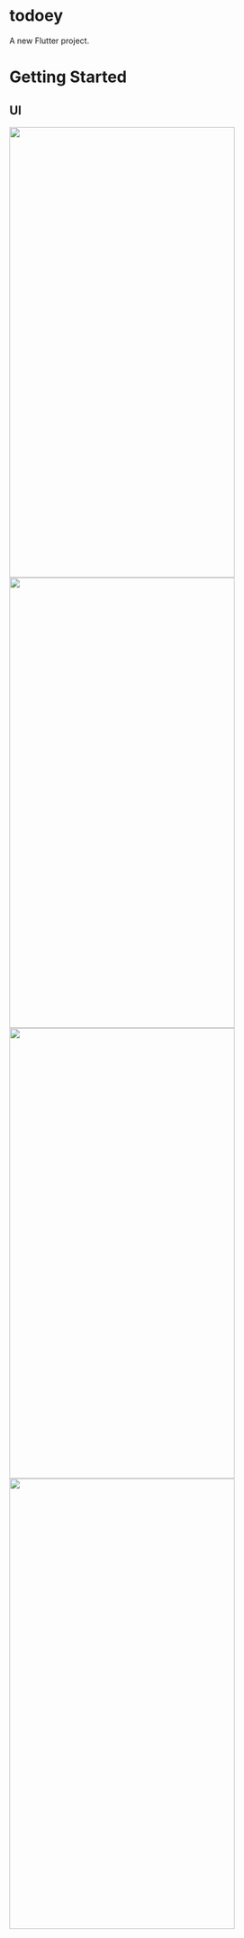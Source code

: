 # todoey

A new Flutter project.

# Getting Started
## UI

<a href="url"><img src="https://user-images.githubusercontent.com/76595515/145365750-4b478a93-29fd-42e7-a86f-e0fa9e981508.png"  height="800" width="400" ></a>
<a href="url"><img src="https://user-images.githubusercontent.com/76595515/145365915-e78f0b32-9afa-49ed-b5f7-ce1412aa4620.png"  height="800" width="400" ></a>
<a href="url"><img src="https://user-images.githubusercontent.com/76595515/145365960-ab6d377f-b3ab-473e-a46f-ea396f741191.png"  height="800" width="400" ></a>
<a href="url"><img src="https://user-images.githubusercontent.com/76595515/145366015-acea67d3-8df5-4753-95cc-df90abc0a65e.png"  height="800" width="400" ></a>
